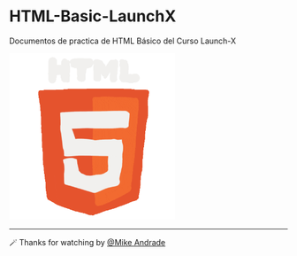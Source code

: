 # HTML-Basic-LaunchX
Documentos de practica de HTML Básico del Curso Launch-X
<p align="light"> <img src="https://raw.githubusercontent.com/otomer/otomer/master/assets/html.gif" width="300" hight="500"</p>
  
---
  
🪄 Thanks for watching  by [@Mike Andrade](https://github.com/Mike-std-cpu)
